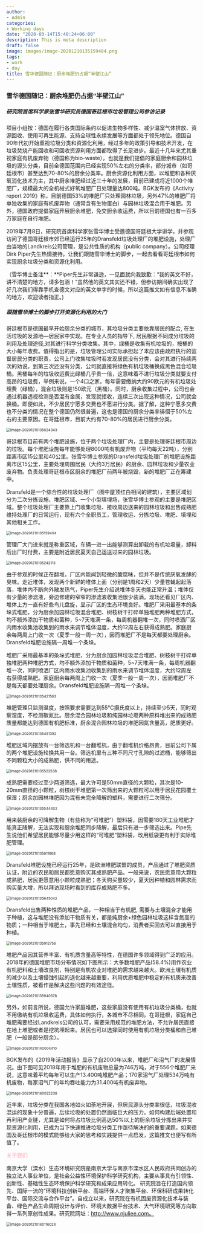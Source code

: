 ```yaml
---
author:
- Admin
categories:
- Working days
date: "2020-03-14T15:40:24+06:00"
description: This is meta description
draft: false
image: images/image-20201210135159404.png
tags:
- work
- day
title: 雪华德国随记：厨余堆肥仍占据“半壁江山”
---
```

### 雪华德国随记：厨余堆肥仍占据“半壁江山”

##### 研究院首席科学家张雪华研究员德国哥廷根市垃圾管理公司参访记录

项目小组按：德国在履行各类国际条约以促进生物多样性、减少温室气体排放、资源回收、使用可再生能源、支持全球性永续发展等方面都处于领先地位。德国自90年代初开始重视垃圾分类和资源化利用，经过多年的政策引导和技术开发，在垃圾焚烧产能回收和可回收资源利用方面都取得了长足进步。最近十几年来尤其重视家庭有机废弃物（德国称为bio-waste），也就是我们提倡的家庭厨余和园林垃圾的源头分类，目前全德国范围内已经实现50%左右的分类率，部分城市（如哥廷根市）甚至达到70-80%的厨余分类率。厨余资源化利用方面，以堆肥和各种厌氧消化技术为主，其中厨余堆肥经过近三十年的发展，目前已建成将近1000个堆肥厂，规模最大的全机械式好氧堆肥厂日处理量达800吨。BGK发布的《Activity report 2019》称，目前德国53%的堆肥厂只处理园林垃圾，另外47%的堆肥厂将单独收集的家庭有机废弃物（通常含有生物蛋白）与园林垃圾混合用于堆肥。另外，德国政府提倡家庭开展厨余堆肥，免交厨余收运费，所以目前德国也有一百多万家庭在自行堆肥。

2019年7月8日，研究院首席科学家张雪华博士受邀德国哥廷根大学讲学，并参观访问了德国哥廷根市郊已经运行25年的Dransfeld垃圾处理厂的堆肥设施，处理厂由当地的Landkreis公司管理，是公共性质的机构（public company）。公司经理Dirk Piper先生热情接待。让我们跟随雪华博士的脚步，一起去看看哥廷根市如何实现厨余垃圾分类和资源化利用。

（雪华博士备注**：**Piper先生非常谦逊，一见面就向我致歉：“我的英文不好，讲不清楚的地方，请多包涵！”虽然他的英文其实还不错，但参访期间确实出现了好几次我们得靠手机查德文对应的英文单字的时候，所以这篇推文如有信息不准确的地方，欢迎读者指正。)

##### 跟随雪华博士的脚步打开资源化利用的大门


哥廷根市是德国最早开始厨余分类的城市，其垃圾分类主要依靠居民的配合, 在生活垃圾的发源地—居民家中实现。在专业人员的指导下, 居民根据不同成分垃圾的利用及处理途径,对其进行科学分类收集。其中，绿桶是收集有机垃圾的，按桶的大小每年收费。值得指出的是，垃圾管理公司实际承担起了本应该由政府执行的监督居民分类的职责，公司上门收集垃圾时若发现居民没有分类，会对其进行持续两次的劝说，到第三次还没有分类，公司就直接将绿色有机垃圾桶换成黑色混合垃圾桶。黑桶每年的垃圾收运费比绿桶几乎贵一倍，这意味着不进行垃圾分类就要支付高昂的垃圾费，举例来说，一个4口之家，每年需要缴纳大约90欧元的有机垃圾处理费（绿桶），混合垃圾则是150欧元（黑桶）。同时，厨余收集过程中，公司也会通过机器透视检测是否混有金属，发现就拒收，连续三次出现这种情况，公司就会换桶。即便如此，不少居民宁愿多交费也不愿进行分类。据了解，这种宁愿多交费也不分类的情况在整个德国仍然很普遍，这也是德国的厨余分类率徘徊于50%左右的主要原因。在哥廷根市，目前大约有70-80%的居民进行厨余分类。

<img src="images/image-20201210135024343.png" alt="image-20201210135024343" style="zoom:67%;" />

哥廷根市目前有两个堆肥设施，位于两个垃圾处理厂内，主要是处理哥廷根市周边的垃圾。每个堆肥设施每年能够处理8000吨有机废弃物（平均每天22吨），分别距离市区15公里和40公里。张雪华博士参观的Dransfeld垃圾处理厂的堆肥设施距离市区15公里，主要处理周围居民（大约3万居民）的厨余、园林垃圾和少量农业废弃物。负责处理哥廷根市区厨余的堆肥厂前两年被烧毁，新的堆肥厂正在筹建中。

 Dransfeld是一个综合性的垃圾处理厂（图中屋顶红白相间的建筑），主要区域划分为二次分拣设施、堆肥区域、一个小型填埋场，张雪华博士参观的主要是堆肥区域。整个垃圾处理厂主要靠上门收集垃圾、接收周边送来的园林垃圾和出售成熟肥维持处理厂的日常运行，现有六个全职员工，管理收运、分拣垃圾、堆肥、填埋和其他相关工作。

<img src="images/image-20201210135159404.png" alt="image-20201210135159404" style="zoom:67%;" />

管理厂大门进来就是称重区域，车辆一进一出能够测算出卸载的有机垃圾量，卸料后出厂时付费，主要是附近居民夏天自己运送过来的园林垃圾。

<img src="images/image-20201210135242113.png" alt="image-20201210135242113" style="zoom:67%;" />

由于参观的时候正在翻堆，厂区内能闻到轻微的酸腐味，但并不是传统厌氧发酵的臭味。走近堆体，发现两个新鲜的堆体上面（分别是1周和2天）少量苍蝇起起落落，堆体内不断向外散发热气，Piper先生介绍说堆体冬天也能正常升温；堆体仅有少量的渗滤液，旁边修建的窄窄的渗滤液收集池很少装满。现场还看见厂区内、堆体上方一直有好些鸟儿盘旋，显示厂区的生态环境良好。堆肥厂采用最基本的条垛式堆肥，分为厨余加园林垃圾混合堆肥、树枝树干打碎单独堆肥两种堆肥方式，均不额外添加干物质和菌种，5~7天堆满一条，每周机器翻堆一次，同时喷洒厂区内雨水收集池收集到的雨水来调节堆体湿度，大约12周左右获得成熟肥。家庭厨余每两周上门收一次（夏季一般一周一次），因而堆肥厂不是每天都要处理厨余。Dransfeld堆肥设施隔一周堆一个条垛。



堆肥厂采用最基本的条垛式堆肥，分为厨余加园林垃圾混合堆肥、树枝树干打碎单独堆肥两种堆肥方式，均不额外添加干物质和菌种，5~7天堆满一条，每周机器翻堆一次，同时喷洒厂区内雨水收集池收集到的雨水来调节堆体湿度，大约12周左右获得成熟肥。家庭厨余每两周上门收一次（夏季一般一周一次），因而堆肥厂不是每天都要处理厨余。Dransfeld堆肥设施隔一周堆一个条垛。

<img src="images/image-20201210135421563.png" alt="image-20201210135421563" style="zoom:67%;" />

堆肥管理只监测温度，按照要求需要达到55℃摄氏度以上，持续至少5天，同时观察湿度，不检测碳氮比。厨余混合园林垃圾和纯园林垃圾两种原料堆出来的成熟肥质量都能达到德国有机肥标准，厨余混合园林垃圾的堆肥因氮含量高，肥质更好。

<img src="images/image-20201210135451392.png" alt="image-20201210135451392" style="zoom:67%;" />

堆肥区域内摆放有一台筛选机和一台翻堆机，由于翻堆机价格昂贵，目前公司下属的两个堆肥设施轮换共用一台。筛选机里有三种不同尺寸孔隙的过滤桶，能够筛出不同颗粒大小的成熟肥，供不同的用途。

<img src="images/image-20201210135522538.png" alt="image-20201210135522538" style="zoom:67%;" />

成熟肥需要经过至少两道筛选，最大许可是50mm直径的大颗粒，其次是10-20mm直径的小颗粒，树枝树干堆肥第一次筛出来的大颗粒可以用于居民花园覆土保湿；厨余加园林堆肥因为混有未完全降解的塑料，需要进行二次筛分。

<img src="images/image-20201210135544402.png" alt="image-20201210135544402" style="zoom:67%;" />

用来装厨余的可降解生物（有些称为“可堆肥”）塑料袋，因需要180天工业堆肥才能真正降解，无法实现和厨余堆肥同步降解，最后只有进一步筛选出来。Pipe先生说他们希望居民能够尽量少用这样的“可堆肥”塑料袋，改用纸袋更有利于实际堆肥管理。

<img src="images/image-20201210135611868.png" alt="image-20201210135611868" style="zoom:67%;" />

Dransfeld堆肥设施已经运行25年，是欧洲堆肥联盟的成员，产品通过了堆肥资质认证，附近的农民和居民都愿意购买其成熟肥产品。一般来说，农民愿意用大颗粒成熟肥，居民更愿意用小颗粒成熟肥；冬天购买量较少，夏天因种植和园林需求而购买量大增，所以拜访现场时看到的库存成熟肥不多。

<img src="images/image-20201210135645042.png" alt="image-20201210135645042" style="zoom:67%;" />

Dransfeld出售两种性质的堆肥产品，一种相当于有机肥, 需要与土壤混合才能用于种植，这与堆肥没有添加干物质有关，都是纯厨余+绿色园林垃圾这样含氮高的物质；一种相当于堆肥土，事先已经和土壤混合均匀，消费者买回去可以直接用于种植。

<img src="images/image-20201210135912756.png" alt="image-20201210135912756" style="zoom:67%;" />

堆肥产品因其营养丰富、有机质含量高等特性，在德国许多领域得到广泛的应用。2018年的德国堆肥市场分布情况如下图所示：大多数堆肥产品(58.4%)用作农业有机肥料和土壤改良剂，特别是有机农业对堆肥的需求越来越大。欧洲土壤有机质的减少以及土壤侵蚀引起的退化越来越重要，利用优质堆肥中稳定的有机质来改善土壤性质，被看作是解决这些问题的有效途径。

<img src="images/image-20201210135940578.png" alt="image-20201210135940578" style="zoom:67%;" />

另外，如前言所说，德国允许家庭堆肥，这些家庭没有使用有机垃圾分类桶，也就不用缴纳有机垃圾收运费，具体如何执行，各城市不尽相同。在哥廷根，家庭自己堆肥需要经过Landkreis公司的认可，需要采用规范的堆肥方法，不允许居民直接在地上堆肥或者是挖坑埋起来。居民也可以选择同时使用有机垃圾分类桶和自己堆肥（一般是部分厨余）。

<img src="images/image-20201210140004410.png" alt="image-20201210140004410" style="zoom:67%;" />

BGK发布的《2019年活动报告》显示了自2000年以来，堆肥厂和沼气厂的发展情况。由下图可见2018年用于堆肥的有机废物总量为746万吨，对于556个堆肥厂来说，这意味着平均每年可以生产13.400吨堆肥产品；170家沼气厂处理534万吨有机废物，每家沼气厂的年均吞吐能力为31.400吨有机废弃物。

<img src="images/image-20201210140022238.png" alt="image-20201210140022238" style="zoom:67%;" />

近年来，垃圾分类在我国各地如火如荼地开展，但居民源头分类率很低，垃圾混收混运的现象十分普遍，后续垃圾的处置仍然面临巨大的压力。如何构建后端处置和再利用产业链，尤其是如何将占垃圾比例高达50%以上的厨余垃圾分拣出来并实现资源化利用，已成为当下快速推进垃圾分类工作亟待解决的的重要课题。如果德国及哥廷根市的模式能够给大家的思考和实践提供一点启发，这篇推文也便写有所值了。

<span style='color:pink;background:背景颜色;font-size:文字大小;font-family:字体;'>**关于我们**</span>

南京大学（溧水）生态环境研究院是南京大学与南京市溧水区人民政府共同创办的独立法人事业单位，是社会公益性环境保护科学研究机构，主要从事具有引领性、创新性、基础性生态环境保护科学研究和成果应用转化。 研究院旨在打造国内领先、国际一流的“环境科技创新平台、高端环保人才聚集平台、环保科研成果转化平台、国际交流与合作平台”。自成立以来，研究院在有机固废资源化技术与装备、绿色产品生命周期设计与评价、环境大数据平台技术、大气环境研究等方向取得一系列原创性成果。研究院网址：http://www.njuliee.com。

<img src="images/image-20201210140116024.png" alt="image-20201210140116024" style="zoom:67%;" />